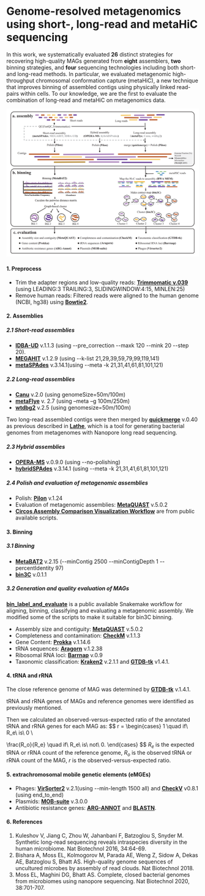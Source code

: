 # Genome-resolved metagenomics using short-, long-read and metaHiC sequencing

In this work, we systematically evaluated **26** distinct strategies for recovering high-quality MAGs generated from **eight** assemblers, **two** binning strategies, and **four** sequencing technologies including both short- and long-read methods. In particular, we evaluated metagenomic high-throughput chromosomal conformation capture (metaHiC), a new technique that improves binning of assembled contigs using physically linked read-pairs within cells. To our knowledge, we are the first to evaluate the combination of long-read and metaHiC on metagenomics data.

<img src="https://github.com/JiaLonghao1997/MAGbenchmark/blob/main/Figure%201_1.png">

#### 1. Preprocess

- Trim the adapter regions and low-quality reads: [**Trimmomatic v.039**](http://www.usadellab.org/cms/?page=trimmomatic)  (using LEADING:3 TRAILING:3, SLIDINGWINDOW:4:15, MINLEN:25)
- Remove human reads: Filtered reads were aligned to the human genome (NCBI, hg38) using [**Bowtie2**](http://bowtie-bio.sourceforge.net/bowtie2/manual.shtml).

#### 2. Assemblies

##### 2.1 Short-read assemblies

- [**IDBA-UD**](http://www.cs.hku.hk/~alse/idba_ud) v.1.1.3 (using --pre_correction --maxk 120 --mink 20 --step 20).
- **[MEGAHIT](https://github.com/voutcn/megahit)** v.1.2.9 (using --k-list 21,29,39,59,79,99,119,141)
- [**metaSPAdes**](https://github.com/ablab/spades) v.3.14.1(using --meta -k 21,31,41,61,81,101,121)

##### 2.2 Long-read assemblies

- **[Canu](https://github.com/marbl/canu)** v.2.0 (using genomeSize=50m/100m)
- **[metaFlye](https://github.com/fenderglass/Flye)** v. 2.7 (using –meta –g 100m/250m)
- **[wtdbg2](https://github.com/ruanjue/wtdbg2)** v.2.5 (using genomesize=50m/100m) 

Two long-read assembled contigs were then merged by [**quickmerge**](https://github.com/mahulchak/quickmerge) v.0.40  as previous described in **[Lathe](https://github.com/bhattlab/lathe)**, which is a tool for generating bacterial genomes from metagenomes with Nanopore long read sequencing.  

##### 2.3 Hybrid assemblies

- [**OPERA-MS**](https://github.com/CSB5/OPERA-MS) v.0.9.0 (using --no-polishing)
- [**hybridSPAdes**](https://github.com/ablab/spades) v.3.14.1 (using --meta -k 21,31,41,61,81,101,121)

##### 2.4 Polish and evaluation of metagenomic assemblies

- Polish: **[Pilon](https://github.com/broadinstitute/pilon)** v.1.24 
- Evaluation of metagenomic assemblies: **[MetaQUAST](http://quast.sourceforge.net/metaquast)** v.5.0.2
- **[Circos Assembly Comparison Visualization Workflow](https://github.com/elimoss/metagenomics_workflows/tree/master/assembly_comparison_circos)** are from public available scripts. 

#### 3. Binning

##### 3.1 Binning

- [**MetaBAT2**](https://bitbucket.org/berkeleylab/metabat/src/master/) v.2.15 (--minContig 2500 --minContigDepth 1 --percentIdentity 97) 
- [**bin3C**](https://github.com/cerebis/bin3C) v.0.1.1

##### 3.2 Generation and quality evaluation of MAGs

**[bin_label_and_evaluate](https://github.com/elimoss/metagenomics_workflows)** is a public available Snakemake workflow for aligning, binning, classifying and evaluating a metagenomic assembly. We  modified some of the scripts to make it suitable for bin3C binning.

- Assembly size and contiguity: **[MetaQUAST](http://quast.sourceforge.net/metaquast)** v.5.0.2
- Completeness and contamination: [**CheckM**](https://ecogenomics.github.io/CheckM/) v.1.1.3
- Gene Content: **[Prokka](https://github.com/tseemann/prokka)** v.1.14.6
- tRNA sequences:  [**Aragorn**](http://www.ansikte.se/ARAGORN/) v.1.2.38
- Ribosomal RNA loci:  [**Barrnap**](https://github.com/tseemann/barrnap) v.0.9
- Taxonomic classification: [**Kraken2**](https://ccb.jhu.edu/software/kraken2/) v.2.1.1 and [**GTDB-tk**](https://github.com/Ecogenomics/GTDBTk) v1.4.1.

#### 4. tRNA and rRNA

The close reference genome of MAG was determined by  [**GTDB-tk**](https://github.com/Ecogenomics/GTDBTk) v.1.4.1. 

 tRNA and rRNA genes of MAGs and reference genomes were identified as previously mentioned. 

Then we calculated an observed-versus-expected ratio of the annotated tRNA and rRNA genes for each MAG as:
$$
r = \begin{cases} 
1 \quad    if\ R_e\ is\ 0  \\

\frac{R_o}{R_e} \quad if\ R_e\ is\ not\ 0.
\end{cases}
$$
$R_e$ is the expected tRNA or rRNA count of the reference genome,  $R_o$ is the observed tRNA or rRNA count of the MAG,  $r$ is the observed-versus-expected ratio. 

#### 5. extrachromosomal mobile genetic elements (eMGEs)

- Phages: [**VirSorter2**](https://github.com/jiarong/VirSorter2) v.2.1(using --min-length 1500 all) and [**CheckV**](https://bitbucket.org/berkeleylab/checkv/src/master/) v0.8.1 (using end_to_end) 
- Plasmids: **[MOB-suite](https://github.com/phac-nml/mob-suite)** v.3.0.0
- Antibiotic resistance genes: [**ARG-ANNOT**](https://www.mediterranee-infection.com/acces-ressources/base-de-donnees/arg-annot-2/) and [**BLASTN**](https://blast.ncbi.nlm.nih.gov/Blast.cgi?PAGE_TYPE=BlastDocs).

#### 6. References

1. Kuleshov V, Jiang C, Zhou W, Jahanbani F, Batzoglou S, Snyder M. Synthetic long-read sequencing reveals intraspecies diversity in the human microbiome. Nat Biotechnol 2016, 34:64-69.
2. Bishara A, Moss EL, Kolmogorov M, Parada AE, Weng Z, Sidow A, Dekas AE, Batzoglou S, Bhatt AS. High-quality genome sequences of uncultured microbes by assembly of read clouds. Nat Biotechnol 2018.
3. Moss EL, Maghini DG, Bhatt AS. Complete, closed bacterial genomes from microbiomes using nanopore sequencing. Nat Biotechnol 2020, 38:701-707.
